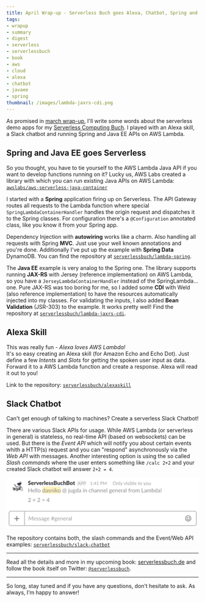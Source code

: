 ```yaml
---
title: April Wrap-up - Serverless Buch goes Alexa, Chatbot, Spring and Java EE
tags:
- wrapup
- summary
- digest
- serverless
- serverlessbuch
- book
- aws
- cloud
- alexa
- chatbot
- javaee
- spring
thumbnail: /images/lambda-jaxrs-cdi.png
---
```


As promised in [march wrap-up](/2017/04/march-wrapup-serverless-book-javaland.html), I'll write some words about the serverless demo apps for my [Serverless Computing Buch](http://serverlessbuch.de).
I played with an Alexa skill, a Slack chatbot and running Spring and Java EE APIs on AWS Lambda.

## Spring and Java EE goes Serverless

So you thought, you have to tie yourself to the AWS Lambda Java API if you want to develop functions running on it?
Lucky us, AWS Labs created a library with which you can run existing Java APIs on AWS Lambda: [`awslabs/aws-serverless-java-container`](https://github.com/awslabs/aws-serverless-java-container)

I started with a **Spring** application firing up on Serverless.
The API Gateway routes all requests to the Lambda function where special `SpringLambdaContainerHandler` handles the origin request and dispatches it to the Spring classes.
For configuration there's a `@Configuration` annotated class, like you know it from your Spring app.

Dependency Injection with **autowiring** works like a charm.
Also handling all requests with Spring **MVC**.
Just use your well known annotations and you're done.
Additionally I've put up the example with **Spring Data** DynamoDB.
You can find the repository at [`serverlessbuch/lambda-spring`](https://github.com/serverlessbuch/lambda-spring).

The **Java EE** example is very analog to the Spring one.
The library supports running **JAX-RS** with Jersey (reference implementation) on AWS Lambda, so you have a `JerseyLambdaContainerHandler` instead of the SpringLambda... one.
Pure JAX-RS was too boring for me, so I added some **CDI** with Weld (also reference implementation) to have the resources automatically injected into my classes.
For validating the inputs, I also added **Bean Validation** (JSR-303) to the example.
It works pretty well!
Find the repository at [`serverlessbuch/lambda-jaxrs-cdi`](https://github.com/serverlessbuch/lambda-jaxrs-cdi).

## Alexa Skill

This was really fun - _Alexa loves AWS Lambda!_  
It's so easy creating an Alexa skill (for Amazon Echo and Echo Dot).
Just define a few _Intents_ and _Slots_ for getting the spoken user input as data.
Forward it to a AWS Lambda function and create a response.
Alexa will read it out to you!

Link to the repository: [`serverlessbuch/alexaskill`](https://github.com/serverlessbuch/alexaskill)


## Slack Chatbot

Can't get enough of talking to machines?
Create a serverless Slack Chatbot!

There are various Slack APIs for usage.
While AWS Lambda (or serverless in general) is stateless, no real-time API (based on websockets) can be used.
But there is the _Event API_ which will notify you about certain events whith a HTTP(s) request and you can "respond" asynchronously via the _Web API_ with messages.
Another interesting option is using the so called _Slash commands_ where the user enters something like `/calc 2+2` and your created Slack chatbot will answer `2+2 = 4`.

![Slack slash commands](/images/slack_command.png)

The repository contains both, the slash commands and the Event/Web API examples: [`serverlessbuch/slack-chatbot`](https://github.com/serverlessbuch/slack-chatbot)

---

Read all the details and more in my upcoming book: [serverlessbuch.de](http://serverlessbuch.de) and follow the book itself on Twitter: [`@serverlessbuch`](https://twitter.com/serverlessbuch).

---

So long, stay tuned and if you have any questions, don’t hesitate to ask. As always, I’m happy to answer!
